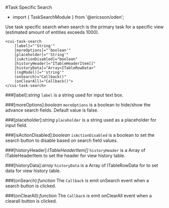 [//]: # (title: Task Search)
[//]: # (category: Task Search)
[//]: # (icon: fa-ellipsis-h)

#Task Specific Search
* import { TaskSearchModule } from '@ericsson/oden';

Use task specific search when search is the primary task for a specific view (estimated amount of entities exceeds 1000).

```
<cui-task-search 
    [label]="'String'" 
    [moreOptions]="'boolean'"
    [placeholder]="'String'"
    [isActionDisabled]="boolean"
    [historyHeader]="ITableHeaderItem[]"
    [historyData]="Array<ITableRowData>"
    [(ngModel)]="'string'"
    (onSearch)="Callback()" 
    (onClearAll)="Callback()">
</cui-task-search>
```
  
###[label]:_string_
``label`` is a string used for input text box.

###[moreOptions]:_boolean_
``moreOptions`` is a boolean to hide/show the advance search fields. Default value is false.

###[placeholder]:_string_
``placeholder`` is a string used as a placeholder for input field.

###[isActionDisabled]:_boolean_
``isActionDisabled`` is a boolean to set the search button to disable based on search field values.

###[historyHeader]:_ITableHeaderItem[]_
``historyHeader`` is a Array of ITableHeaderItem to set the header for view history table.

###[historyData]:_array_
``historyData`` is a Array of ITableRowData for to set data for view history table.

###(onSearch):_function_
The ``Callback`` is emit onSearch event when a search button is clicked.

###(onClearAll):_function_
The ``Callback`` is emit onClearAll event when a clearall button is clicked.
